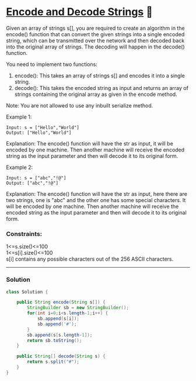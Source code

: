 # [Encode and Decode Strings](https://www.geeksforgeeks.org/problems/encode-and-decode-strings/1) 💛

Given an array of strings s[], you are required to create an algorithm in the encode() function that can convert the given strings into a single encoded string, which can be transmitted over the network and then decoded back into the original array of strings. The decoding will happen in the decode() function.

You need to implement two functions:
1. encode(): This takes an array of strings s[] and encodes it into a single string. 
2. decode(): This takes the encoded string as input and returns an array of strings containing the original array as given in the encode method.

Note: You are not allowed to use any inbuilt serialize method.  

Example 1:

    Input: s = ["Hello","World"]
    Output: ["Hello","World"]

Explanation: The encode() function will have the str as input, it will be encoded by one machine. Then another machine will receive the encoded string as the input parameter and then will decode it to its original form.

Example 2:

    Input: s = ["abc","!@"]
    Output: ["abc","!@"]

Explanation: The encode() function will have the str as input, here there are two strings, one is "abc" and the other one has some special characters. It will be encoded by one machine. Then another machine will receive the encoded string as the input parameter and then will decode it to its original form.

### Constraints:
1<=s.size()<=100  
1<=s[i].size()<=100  
s[i] contains any possible characters out of the 256 ASCII characters.  

---

### Solution

```java
class Solution {

    public String encode(String s[]) {
        StringBuilder sb = new StringBuilder();
        for(int i=0;i<s.length-1;i++) {
            sb.append(s[i]);
            sb.append('#');
        }
        sb.append(s[s.length-1]);
        return sb.toString();
    }

    public String[] decode(String s) {
        return s.split("#");
    }
}
```